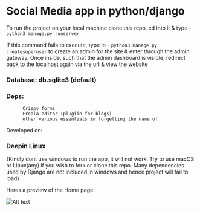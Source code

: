 # Social Media app in python/django

To run the project on your local machine clone this repo, cd into it & type - `python3 manage.py runserver`

If this command fails to execute, type in - `python3 manage.py createsuperuser` to create an admin for the site & enter through the admin gateway. Once 
inside, such that the admin dashboard is visible, redirect back to the localhost again via the url & view the website

### Database:   db.sqlite3 (default)
### Deps: 
          Crispy forms
          Froala editor (plugiin for blogs)
          other various essentials im forgetting the name of

Developed on:
### Deepin Linux
{Kindly dont use windows to run the app, it will not work. Try to use macOS or Linux(any) if you wish to fork or clone this repo. Many dependencies used by Django are not included in windows and hence project will fail to load}

Heres a preview of the Home page:

![Alt text](https://cdn.discordapp.com/attachments/854391591941439489/1041244657432154162/Screenshot_20221113122056.png "socio home")
